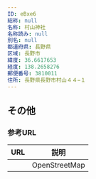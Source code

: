 ```yaml
---
ID: eBxe6
総称: null
名称: 村山神社
名称読み: null
別名: null
都道府県: 長野県
区域: 長野市
緯度: 36.6617653
経度: 138.2658276
郵便番号: 3810011
住所: 長野県長野市村山４４−１
---
```


## その他

### 参考URL

| URL | 説明          |
| --- | ------------- |
|     | OpenStreetMap |
